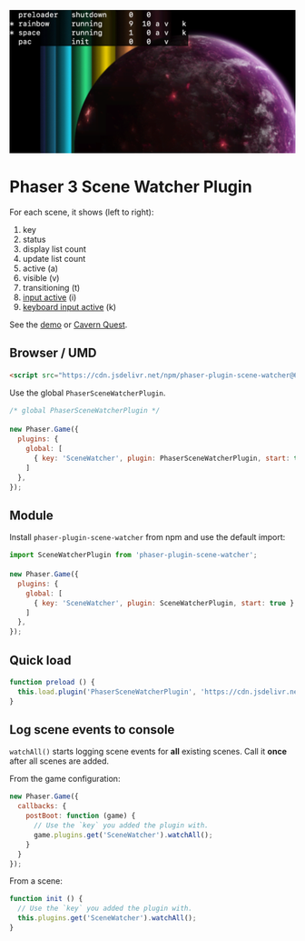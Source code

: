 ![Screenshot](./preview.png)

Phaser 3 Scene Watcher Plugin
=============================

For each scene, it shows (left to right):

1. key
2. status
3. display list count
4. update list count
5. active (a)
6. visible (v)
7. transitioning (t)
8. [input active](https://newdocs.phaser.io/docs/3.80.0/focus/Phaser.Input.InputPlugin-isActive) (i)
9. [keyboard input active](https://newdocs.phaser.io/docs/3.80.0/focus/Phaser.Input.Keyboard.KeyboardPlugin-isActive) (k)

See the [demo](https://codepen.io/samme/pen/VBbJZM) or [Cavern Quest](https://samme.itch.io/cavern-quest).

Browser / UMD
-------------

```html
<script src="https://cdn.jsdelivr.net/npm/phaser-plugin-scene-watcher@6.0.0/dist/phaser-plugin-scene-watcher.umd.js"></script>
```

Use the global `PhaserSceneWatcherPlugin`.

```javascript
/* global PhaserSceneWatcherPlugin */

new Phaser.Game({
  plugins: {
    global: [
      { key: 'SceneWatcher', plugin: PhaserSceneWatcherPlugin, start: true }
    ]
  },
});
```

Module
------

Install `phaser-plugin-scene-watcher` from npm and use the default import:

```javascript
import SceneWatcherPlugin from 'phaser-plugin-scene-watcher';

new Phaser.Game({
  plugins: {
    global: [
      { key: 'SceneWatcher', plugin: SceneWatcherPlugin, start: true }
    ]
  },
});
```

Quick load
----------

```javascript
function preload () {
  this.load.plugin('PhaserSceneWatcherPlugin', 'https://cdn.jsdelivr.net/npm/phaser-plugin-scene-watcher@6.0.0/dist/phaser-plugin-scene-watcher.umd.js', true);
}
```

Log scene events to console
---------------------------

`watchAll()` starts logging scene events for **all** existing scenes. Call it **once** after all scenes are added.

From the game configuration:

```javascript
new Phaser.Game({
  callbacks: {
    postBoot: function (game) {
      // Use the `key` you added the plugin with.
      game.plugins.get('SceneWatcher').watchAll();
    }
  }
});
```

From a scene:

```javascript
function init () {
  // Use the `key` you added the plugin with.
  this.plugins.get('SceneWatcher').watchAll();
}
```
